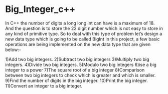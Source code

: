 # Big_Integer_c++

In C++ the number of digits a long long int can have is a maximum of 18. And the question is to store the 22 digit number which is not easy to store in any kind of primitive type. So to deal with this type of problem let’s design a new data type which is going to be called BigInt In this project, a few basic operations are being implemented on the new data type that are given below:-

1)Add two big integers.
2)Subtract two big integers
3)Multiply two big integers.
4)Divide two big integers.
5)Modulo two big integers
6)ise a big integer to a power
7)The square root of a big integer
8)Comparison between two big integers to check which is greater and which is smaller.
9)Find the number of digits in the big integer.
10)Print the big integer.
11)Convert an integer to a big integer.
